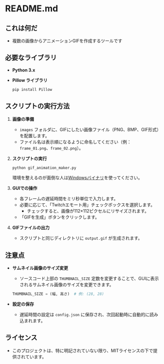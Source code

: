 # README.md

## これは何だ
- 複数の画像からアニメーションGIFを作成するツールです

## 必要なライブラリ

- **Python 3.x**
- **Pillow ライブラリ**

  ```bash
  pip install Pillow
  ```

## スクリプトの実行方法

1. **画像の準備**

    - `images` フォルダに、GIFにしたい画像ファイル（PNG、BMP、GIF形式）を配置します。
    - ファイル名は表示順になるように命名してください（例：`frame_01.png`、`frame_02.png`）。

2. **スクリプトの実行**

   ```bash
   python gif_animation_maker.py
   ```
   環境を整えるのが面倒な人は[Windowsバイナリ](https://github.com/haruka8015/gif_animation_maker/releases)を使ってください。

3. **GUIでの操作**

    - 各フレームの遅延時間をミリ秒単位で入力します。
    - 必要に応じて、「Twitchエモート用」チェックボックスを選択します。
        - チェックすると、画像が112×112ピクセルにリサイズされます。
    - 「GIFを生成」ボタンをクリックします。

4. **GIFファイルの出力**

    - スクリプトと同じディレクトリに `output.gif` が生成されます。

## 注意点

- **サムネイル画像のサイズ変更**

    - ソースコード上部の `THUMBNAIL_SIZE` 定数を変更することで、GUIに表示されるサムネイル画像のサイズを変更できます。

  ```python
  THUMBNAIL_SIZE = (幅, 高さ)  # 例: (28, 28)
  ```

- **設定の保存**

    - 遅延時間の設定は `config.json` に保存され、次回起動時に自動的に読み込まれます。

## ライセンス

- このプロジェクトは、特に明記されていない限り、MITライセンスの下で提供されています。
